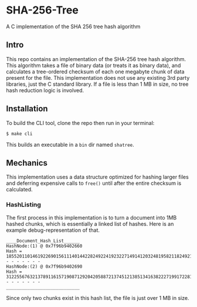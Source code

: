 # SHA-256-Tree
A C implementation of the SHA 256 tree hash algorithm

## Intro

This repo contains an implementation of the SHA-256 tree hash algorithm. This algorithm takes a file of binary data (or treats it as binary data), and calculates a tree-ordered checksum of each one megabyte chunk of data present for the file. This implementation does not use any existing 3rd party libraries, just the C standard library. If a file is less than 1 MB in size, no tree hash reduction logic is involved.

## Installation

To build the CLI tool, clone the repo then run in your terminal:

```
$ make cli
```

This builds an executable in a `bin` dir named `shatree`.

## Mechanics

This implementation uses a data structure optimized for hashing larger files and deferring expensive calls to `free()` until after the entire checksum is calculated.

### HashListing

The first process in this implementation is to turn a document into 1MB hashed chunks, which is essentially a linked list of hashes. Here is an example debug-representation of that.

```
____Document_Hash_List______
HashNode:(1) @ 0x7f96b9402660
Hash = 185520110146192269015611140144228249224192322714914120324819582118249211941499127
- - - - - - -
HashNode:(2) @ 0x7f96b9402690
Hash = 312255676321378911615719087129204205887213745121385134163822271991722812221732
- - - - - - -
____________________________
```

Since only two chunks exist in this hash list, the file is just over 1 MB in size.
